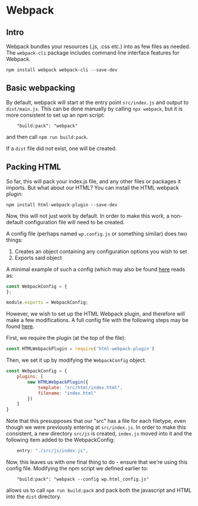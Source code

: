 # Webpack

## Intro

Webpack bundles your resources (.js, .css etc.) into as few files as needed.
The `webpack-cli` package includes command line interface features for Webpack.

```
npm install webpack webpack-cli --save-dev
```

## Basic webpacking

By default, webpack will start at the entry point `src/index.js` and output to `dist/main.js`.
This can be done manually by calling `npx webpack`, but it is more consistent to set up an npm script:
```
    "build:pack": "webpack"
```
and then call `npm run build:pack`.

If a `dist` file did not exist, one will be created.

## Packing HTML

So far, this will pack your index.js file, and any other files or packages it imports.
But what about our HTML?
You can install the HTML webpack plugin:
```
npm install html-webpack-plugin --save-dev
```

Now, this will not just work by default.
In order to make this work, a non-default configuration file will need to be created.

A config file (perhaps named `wp.config.js` or something similar) does two things:
1. Creates an object containing any configuration options you wish to set
2. Exports said object

A minimal example of such a config (which may also be found [here](https://github.com/OneSlightWeirdo/npm-notes/tree/master/webpack-demo/wp.base_config.js) reads as:

```js
const WebpackConfig = {
};

module.exports = WebpackConfig;
```

However, we wish to set up the HTML Webpack plugin, and therefore will make a few modifications.
A full config file with the following steps may be found [here](https://github.com/OneSlightWeirdo/npm-notes/tree/master/webpack-demo/wp.html_config.js).

First, we require the plugin (at the top of the file):
```js
const HTMLWebpackPlugin = require('html-webpack-plugin')
```

Then, we set it up by modifying the `WebpackConfig` object.

```js
const WebpackConfig = {
    plugins: [
        new HTMLWebpackPlugin({
            template: "src/html/index.html",
            filename: "index.html"
        })
    ]
}
```
Note that this presupposes that our "src" has a file for each filetype, even though we were previously entering at `src/index.js`.
In order to make this consistent, a new directory `src/js` is created, `index.js` moved into it and the following item added to the WebpackConfig:

```js
    entry: "./src/js/index.js",
```

Now, this leaves us with one final thing to do - ensure that we're using this config file.
Modifying the npm script we defined earlier to:
```
    "build:pack": "webpack --config wp.html_config.js"
```
allows us to call `npm run build:pack` and pack both the javascript and HTML into the `dist` directory.


